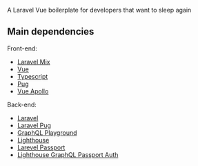 A Laravel Vue boilerplate for developers that want to sleep again

## Main dependencies

Front-end:

* [Laravel Mix](https://github.com/JeffreyWay/laravel-mix)
* [Vue](https://github.com/vuejs/vue)
* [Typescript](https://github.com/microsoft/TypeScript)
* [Pug](https://github.com/pugjs/pug/tree/master/packages/pug)
* [Vue Apollo](https://github.com/Akryum/vue-apollo)

Back-end:

* [Laravel](https://github.com/laravel/laravel)
* [Laravel Pug](https://github.com/BKWLD/laravel-pug)
* [GraphQL Playground](https://github.com/mll-lab/laravel-graphql-playground)
* [Lighthouse](https://github.com/nuwave/lighthouse)
* [Larevel Passport](https://github.com/laravel/passport)
* [Lighthouse GraphQL Passport Auth](https://github.com/joselfonseca/lighthouse-graphql-passport-auth/blob/master/src/GraphQL/Mutations/Login.php)
